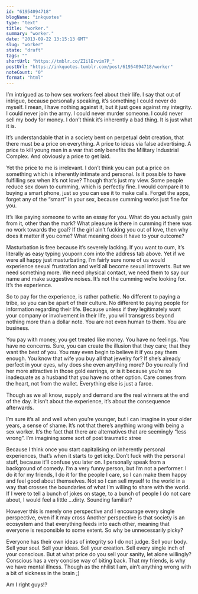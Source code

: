 ```yaml
---
id: "61954094718"
blogName: "inkquotes"
type: "text"
title: "worker."
summary: "worker."
date: "2013-09-22 13:15:13 GMT"
slug: "worker"
state: "draft"
tags: ""
shortUrl: "https://tmblr.co/ZIilErvim7P_"
postUrl: "https://inkquotes.tumblr.com/post/61954094718/worker"
noteCount: "0"
format: "html"
---
```


I’m intrigued as to how sex workers feel about their life. I say that out of intrigue, because personally speaking, it’s something I could never do myself. I mean, I have nothing against it, but it just goes against my integrity. I could never join the army. I could never murder someone. I could never sell my body for money. I don’t think it’s inherently a bad thing. It is just what it is.

It’s understandable that in a society bent on perpetual debt creation, that there must be a price on everything. A price to ideas via false advertising. A price to kill young men in a war that only benefits the Military Industrial Complex. And obviously a price to get laid.

Yet the price to me is irrelevant. I don’t think you can put a price on something which is inherently intimate and personal. Is it possible to have fulfilling sex when it’s not love? Though that’s just my view. Some people reduce sex down to cumming, which is perfectly fine. I would compare it to buying a smart phone, just so you can use it to make calls. Forget the apps, forget any of the “smart” in your sex, because cumming works just fine for you. 

It’s like paying someone to write an essay for you. What do you actually gain from it, other than the mark? What pleasure is there in cumming if there was no work towards the goal? If the girl ain’t fucking you out of love, then why does it matter if you come? What meaning does it have to your outcome?

Masturbation is free because it’s severely lacking. If you want to cum, it’s literally as easy typing youporn.com into the address tab above. Yet if we were all happy just masturbating, I’m fairly sure none of us would experience sexual frustration and we’d all become sexual introverts. But we need something more. We need physical contact, we need them to say our name and make suggestive noises. It’s not the cumming we’re looking for. It’s the experience.

So to pay for the experience, is rather pathetic. No different to paying a tribe, so you can be apart of their culture. No different to paying people for information regarding their life. Because unless if they legitimately want your company or involvement in their life, you will transgress beyond nothing more than a dollar note. You are not even human to them. You are business. 

You pay with money, you get treated like money. You have no feelings. You have no concerns. Sure, you can create the illusion that they care; that they want the best of you. You may even begin to believe it if you pay them enough. You know that wife you buy all that jewelry for? If she’s already perfect in your eyes, why does she even anything more? Do you really find her more attractive in those gold earrings, or is it because you’re so inadequate as a husband that you have no other option. Care comes from the heart, not from the wallet. Everything else is just a farce. 

Though as we all know, supply and demand are the real winners at the end of the day. It isn’t about the experience, it’s about the consequence afterwards. 

I’m sure it’s all and well when you’re younger, but I can imagine in your older years, a sense of shame. It’s not that there’s anything wrong with being a sex worker. It’s the fact that there are alternatives that are seemingly “less wrong”. I’m imagining some sort of post traumatic stree

Because I think once you start capitalising on inherently personal experiences, that’s when it starts to get icky. Don’t fuck with the personal stuff, because it’ll confuse you later on. I personally speak from a background of comedy. I’m a very funny person, but I’m not a performer. I do it for my friends, I do it for the people I care, so I can make them happy and feel good about themselves. Not so I can sell myself to the world in a way that crosses the boundaries of what I’m willing to share with the world. If I were to tell a bunch of jokes on stage, to a bunch of people I do not care about, I would feel a little …dirty. Sounding familiar? 

However this is merely one perspective and I encourage every single perspective, even if it may cross Another perspective is that society is an ecosystem and that everything feeds into each other, meaning that everyone is responsible to some extent. So why be unnecessarily picky?

Everyone has their own ideas of integrity so I do not judge. Sell your body. Sell your soul. Sell your ideas. Sell your creation. Sell every single inch of your conscious. But at what price do you sell your sanity, let alone willingly? Conscious has a very concise way of biting back. That my friends, is why we have mental illness. Though as the nhilist I am, ain’t anything wrong with a bit of sickness in the brain ;)

Am I right guys!?